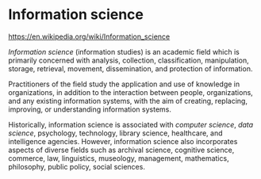 # Information science

https://en.wikipedia.org/wiki/Information_science

*Information science* (information studies) is an academic field which is primarily concerned with analysis, collection, classification, manipulation, storage, retrieval, movement, dissemination, and protection of information.

Practitioners of the field study the application and use of knowledge in organizations, in addition to the interaction between people, organizations, and any existing information systems, with the aim of creating, replacing, improving, or understanding information systems.

Historically, information science is associated with *computer science*, *data science*, psychology, technology, library science, healthcare, and intelligence agencies. However, information science also incorporates aspects of diverse fields such as archival science, cognitive science, commerce, law, linguistics, museology, management, mathematics, philosophy, public policy, social sciences.
